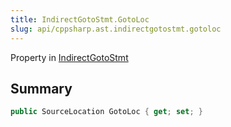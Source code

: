 ```yaml
---
title: IndirectGotoStmt.GotoLoc
slug: api/cppsharp.ast.indirectgotostmt.gotoloc
---
```

Property in [IndirectGotoStmt](/api/cppsharp/ast/indirectgotostmt)

## Summary



```csharp
public SourceLocation GotoLoc { get; set; }
```

